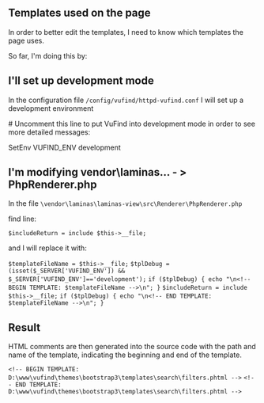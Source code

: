 ## Templates used on the page

In order to better edit the templates, I need to know which templates the page uses.

So far, I'm doing this by:

## I'll set up development mode

In the configuration file `/config/vufind/httpd-vufind.conf` I will set up a development environment

\# Uncomment this line to put VuFind into development mode in order to see more detailed messages:

SetEnv VUFIND_ENV development

## I'm modifying vendor\laminas\... - > PhpRenderer.php

In the file `\vendor\laminas\laminas-view\src\Renderer\PhpRenderer.php`

find line:

`$includeReturn = include $this->__file;`

and I will replace it with:

`$templateFileName = $this->__file;`
`$tplDebug = (isset($_SERVER['VUFIND_ENV']) && $_SERVER['VUFIND_ENV']=='development');`
`if ($tplDebug) { echo "\n<!-- BEGIN TEMPLATE: $templateFileName -->\n"; }`
`$includeReturn = include $this->__file;`
`if ($tplDebug) { echo "\n<!-- END TEMPLATE: $templateFileName -->\n"; }`

## Result

HTML comments are then generated into the source code with the path and name of the template, indicating the beginning and end of the template.

`<!-- BEGIN TEMPLATE: D:\www\vufind\themes\bootstrap3\templates\search\filters.phtml -->`
`<!-- END TEMPLATE: D:\www\vufind\themes\bootstrap3\templates\search\filters.phtml -->`

